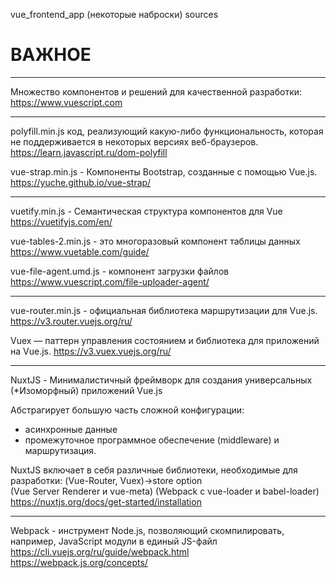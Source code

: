 vue_frontend_app  (некоторые наброски)
 sources



# ВАЖНОЕ #



**************************************
Множество компонентов и решений для качественной разработки:
https://www.vuescript.com



**************************************
polyfill.min.js  код, реализующий какую-либо функциональность, которая не поддерживается в некоторых версиях веб-браузеров.
https://learn.javascript.ru/dom-polyfill

vue-strap.min.js - Компоненты Bootstrap, созданные с помощью Vue.js. 
https://yuche.github.io/vue-strap/



**************************************
vuetify.min.js  - Cемантическая структура компонентов для Vue
https://vuetifyjs.com/en/

vue-tables-2.min.js - это многоразовый компонент таблицы данных
https://www.vuetable.com/guide/

vue-file-agent.umd.js - компонент загрузки файлов
https://www.vuescript.com/file-uploader-agent/



**************************************
vue-router.min.js  - официальная библиотека маршрутизации для Vue.js.
https://v3.router.vuejs.org/ru/

Vuex — паттерн управления состоянием и библиотека для приложений на Vue.js.
https://v3.vuex.vuejs.org/ru/



**************************************
NuxtJS - Минималистичный фреймворк для создания универсальных (*Изоморфный) приложений Vue.js

Абстрагирует большую часть сложной конфигурации:
 - асинхронные данные
 - промежуточное программное обеспечение (middleware) и маршрутизация.

NuxtJS включает в себя различные библиотеки, необходимые для разработки: 
(Vue-Router, Vuex)->store option  
(Vue Server Renderer и vue-meta)
(Webpack с vue-loader и babel-loader)
https://nuxtjs.org/docs/get-started/installation



**************************************
Webpack - инструмент Node.js, позволяющий скомпилировать, например, JavaScript модули в единый JS-файл
https://cli.vuejs.org/ru/guide/webpack.html
https://webpack.js.org/concepts/

